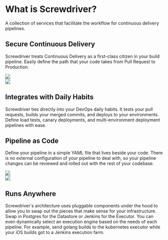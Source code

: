 # What is Screwdriver?

A collection of services that facilitate the workflow for continuous delivery pipelines.

<div class="row">
    <div class="col-xs-12 col-md-8">
        <h2>Secure Continuous Delivery</h2>
        <p>Screwdriver treats Continuous Delivery as a first-class citizen in your build pipeline.
        Easily define the path that your code takes from Pull Request to Production.</p>
    </div>
    <div class="col-xs-12 col-md-4">
        <img src="/assets/continuous_delivery.png" class="cd">
    </div>
</div>

<div class="row">
    <div class="col-xs-12 col-md-4">
        <img src="/assets/daily_habits.png" class="dh">
    </div>
    <div class="col-xs-12 col-md-8">
        <h2>Integrates with Daily Habits</h2>
        <p>Screwdriver ties directly into your DevOps daily habits.
        It tests your pull requests, builds your merged commits, and deploys to your environments.
        Define load tests, canary deployments, and multi-environment deployment pipelines with ease.</p>
    </div>
</div>

<div class="row">
    <div class="col-xs-12 col-md-8">
        <h2>Pipeline as Code</h2>
        <p>Define your pipeline in a simple YAML file that lives beside your code.
        There is no external configuration of your pipeline to deal with,
        so your pipeline changes can be reviewed and rolled out with the rest of your codebase.</p>
    </div>
    <div class="col-xs-12 col-md-4">
        <img src="/assets/pipeline_code.png" class="pc">
    </div>
</div>

<div class="row">
    <div class="col-xs-12 col-md-4">
        <img src="/assets/3rd_party_services.png" class="party">
    </div>
    <div class="col-xs-12 col-md-8">
        <h2>Runs Anywhere</h2>
        <p>Screwdriver's architecture uses pluggable components under the hood
        to allow you to swap out the pieces that make sense for your infrastructure.
        Swap in Postgres for the Datastore or Jenkins for the Executor.
        You can even dynamically select an execution engine based on the needs of each pipeline.
        For example, send golang builds to the kubernetes executor while your iOS builds got to a
        Jenkins execution farm.</p>
    </div>
</div>
